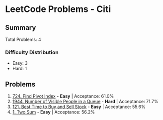 # LeetCode Problems - Citi

## Summary
Total Problems: 4

### Difficulty Distribution

- Easy: 3
- Hard: 1

## Problems

1. [724. Find Pivot Index](https://leetcode.com/problems/find-pivot-index/) - **Easy** | Acceptance: 61.0%
2. [1944. Number of Visible People in a Queue](https://leetcode.com/problems/number-of-visible-people-in-a-queue/) - **Hard** | Acceptance: 71.7%
3. [121. Best Time to Buy and Sell Stock](https://leetcode.com/problems/best-time-to-buy-and-sell-stock/) - **Easy** | Acceptance: 55.6%
4. [1. Two Sum](https://leetcode.com/problems/two-sum/) - **Easy** | Acceptance: 56.2%